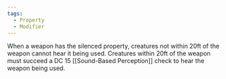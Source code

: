 ```yaml
---
tags:
  - Property
  - Modifier
---
```

When a weapon has the silenced property, creatures not within 20ft of the weapon cannot hear it being used. Creatures within 20ft of the weapon must succeed a DC 15 [[Sound-Based Perception]] check to hear the weapon being used.

